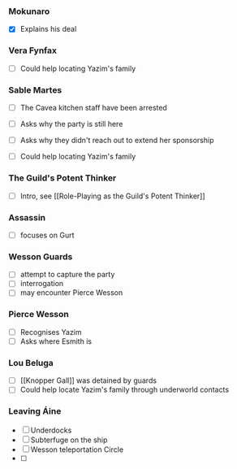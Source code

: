  ### Mokunaro
- [x] Explains his deal
### Vera Fynfax
- [ ] Could help locating Yazim's family

### Sable Martes
- [ ] The Cavea kitchen staff have been arrested
- [ ] Asks why the party is still here
- [ ] Asks why they didn't reach out to extend her sponsorship
- [ ] Could help locating Yazim's family



### The Guild's Potent Thinker
- [ ] Intro, see [[Role-Playing as the Guild's Potent Thinker]]


### Assassin
- [ ] focuses on Gurt
### Wesson Guards
- [ ] attempt to capture the party
- [ ] interrogation
- [ ] may encounter Pierce Wesson

### Pierce Wesson
- [ ] Recognises Yazim 
- [ ] Asks where Esmith is
### Lou Beluga
- [ ] [[Knopper Gall]] was detained by guards
- [ ] Could help locate Yazim's family through underworld contacts

### Leaving Áine 
- [ ] Underdocks
- [ ] Subterfuge on the ship
- [ ] Wesson teleportation Circle
- [ ] 